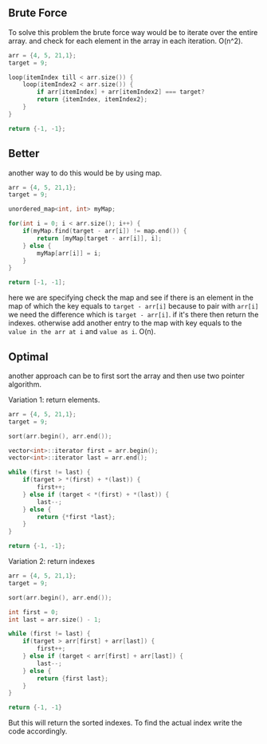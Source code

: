 ## Brute Force
To solve this problem the brute force way would be to iterate over the entire array.
and check for each element in the array in each iteration. O(n^2).

```cpp
arr = {4, 5, 21,1};
target = 9;

loop(itemIndex till < arr.size()) {
	loop(itemIndex2 < arr.size()) {
		if arr[itemIndex] + arr[itemIndex2] === target?
		return {itemIndex, itemIndex2};
	}
}

return {-1, -1};
```
## Better
another way to do this would be by using map.
```cpp
arr = {4, 5, 21,1};
target = 9;

unordered_map<int, int> myMap;

for(int i = 0; i < arr.size(); i++) {
	if(myMap.find(target - arr[i]) != map.end()) {
		return [myMap[target - arr[i]], i];
	} else {
		myMap[arr[i]] = i;
	}
}

return [-1, -1];
```

here we are specifying
	check the map and see if there is an element in the map of which the key equals to `target - arr[i]` because to pair with `arr[i]` we need the difference which is `target - arr[i]`. if it's there then return the indexes. 
	otherwise add another entry to the map with key equals to the `value in the arr at i` and `value as i`. O(n).
## Optimal
another approach can be to first sort the array and then use two pointer algorithm.


Variation 1: return elements.
```cpp
arr = {4, 5, 21,1};
target = 9;

sort(arr.begin(), arr.end());

vector<int>::iterator first = arr.begin();
vector<int>::iterator last = arr.end();

while (first != last) {
	if(target > *(first) + *(last)) {
		first++;
	} else if (target < *(first) + *(last)) {
		last--;
	} else {
		return {*first *last};
	}
}

return {-1, -1};
```


Variation 2: return indexes
```cpp
arr = {4, 5, 21,1};
target = 9;

sort(arr.begin(), arr.end());

int first = 0;
int last = arr.size() - 1;

while (first != last) {
	if(target > arr[first] + arr[last]) {
		first++;
	} else if (target < arr[first] + arr[last]) {
		last--;
	} else {
		return {first last};
	}
}

return {-1, -1}
```

But this will return the sorted indexes. To find the actual index write the code accordingly.
